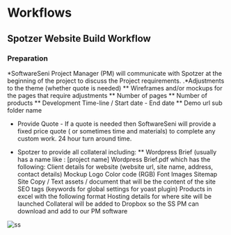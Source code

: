# Workflows 


## Spotzer Website Build Workflow
### Preparation
*SoftwareSeni Project Manager (PM) will communicate with Spotzer at the beginning of the project to discuss the Project requirements. .*Adjustments to the theme (whether quote is needed)
** Wireframes and/or mockups for the pages that require adjustments
** Number of pages
** Number of products
** Development Time-line / Start date - End date
** Demo url sub folder name 
* Provide Quote - If a quote is needed then SoftwareSeni will provide a fixed price quote ( or sometimes time and materials) to complete any custom work. 24 hour turn around time.


* Spotzer to provide all collateral including:
** Wordpress Brief (usually has a name like : [project name] Wordpress Brief.pdf which has the following:
Client details for website (website url, site name, address, contact details)
Mockup
Logo
Color code (RGB)
Font
Images
Sitemap
Site Copy / Text assets / document that will be the content of the site
SEO tags (keywords for global settings for yoast plugin)
Products in excel with the following format
Hosting details for where site will be launched
Collateral will be added to Dropbox so the SS PM can download and add to our PM software

![ss](googledrive.com/host/0B-ZRk02Xg9MJY3EwZTJkV0dpUFk)
